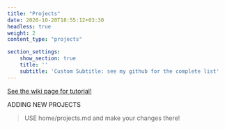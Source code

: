 ```yaml
---
title: "Projects"
date: 2020-10-20T18:55:12+03:30
headless: true
weight: 2
content_type: "projects"

section_settings:
    show_section: true
    title: ''
    subtitle: 'Custom Subtitle: see my github for the complete list'
---
```


[See the wiki page for tutorial!](https://github.com/hadisinaee/avicenna/wiki)

ADDING NEW PROJECTS
> USE home/projects.md and make your changes there!
